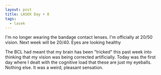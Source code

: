 ```yaml
---
layout: post
title: LASEK Day + 8
tags:
  - lasek
---
```

<style>
  .post-content a:link {
    text-decoration: underline;
  }
  .post-content a:visited {
    text-decoration: underline;
  }
  .post-content a:hover {
    text-decoration: none;
  }
  .post-content a:active {
    text-decoration: none;
  }
</style>

I'm no longer wearing the bandage contact lenses.
I'm officially at 20/50 vision.
Next week will be 20/40.
Eyes are looking healthy

The BCL had meant that
my brain has been "tricked" this past week into thinking
that my vision was being corrected artificially.
Today was the first day
where I dealt with the cognitive load
that these are just my eyeballs. Nothing else.
It was a weird, pleasant sensation.

